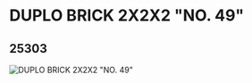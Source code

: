# DUPLO BRICK 2X2X2 "NO. 49"
## 25303
![DUPLO BRICK 2X2X2 "NO. 49"](https://lc-www-live-s.legocdn.com/media/bricks/5/2/6138939.jpg)
